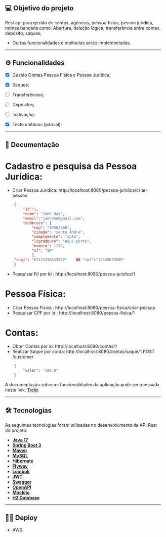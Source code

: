 ## 💻 Objetivo do projeto

Rest api para gestão de contas, agências, pessoa física, pessoa jurídica, rotinas bancária como:
Abertura, deleção lógica, transferência entre contas, depósito, saques;
- Outras funcionalidades e melhorias serão implementadas.
---

## ⚙️ Funcionalidades

- [x] Gestão Contas Pessoa Física e Pessoa Jurídica;
- [x] Saques;
- [ ] Transferências;
- [ ] Depósitos;
- [ ] Inativação;

- [x] Teste unitários (parcial);

---

## 📄 Documentação

# Cadastro e pesquisa da Pessoa Jurídica:
- Criar Pessoa Jurídica: http://localhost:8080/pessoa-juridica/criar-pessoa
```json
	{
		"id":1,
		"nome": "Jonh Doe",	
		"email":"jonhdoe@gmail.com",
		"endereco": {
			"cep": "09562658",
			"cidade": "Santo André",
			"complemento": "apto",
			"logradouro": "Aqui perto",
			"numero": 1256,		
			"uf": "SP"
			},
	"cnpj": "67125235623562"	OR "cpf":"12345678999"  
	}
```
- Pesquisar PJ por Id : http://localhost:8080/pessoa-juridica/1


# Pessoa Física:
- Criar Pessoa Física : http://localhost:8080/pessoa-fisica/criar-pessoa
- Pesquisar CPF por Id : http://localhost:8080/pessoa-fisica/1


# Contas:
- Obter Contas por id: http://localhost:8080/contas/1
- Realizar Saque por conta: http://localhost:8080/contas/saque/1
    POST /customer
```json
    {	
        "valor": "100.0"		
    }
```


A documentação sobre as funcionalidades da aplicação pode ser acessada neste link: <a href="#">Trello</a>

---

## 🛠 Tecnologias

As seguintes tecnologias foram utilizadas no desenvolvimento da API Rest do projeto:

- **[Java 17](https://www.oracle.com/java)**
- **[Spring Boot 3](https://spring.io/projects/spring-boot)**
- **[Maven](https://maven.apache.org)**
- **[MySQL](https://www.mysql.com)**
- **[Hibernate](https://hibernate.org)**
- **[Flyway](https://flywaydb.org)**
- **[Lombok](https://projectlombok.org)**
- **[JWT](https://jwt.io/)**
- **[Swagger](https://swagger.io/)**
- **[OpenAPI](https://www.openapis.org/)**
- **[Mockito](https://github.com/mockito/mockito)**
- **[H2 Database](com.h2database)**

---

## 👨‍🚀 Deploy
 - AWS 